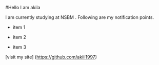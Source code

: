 #Hello I am akila


  
I am currently studying at NSBM . Following are my notification points.


 
- item 1
 
- item 2
 
- item 3
 
 
 


[visit my site] (https://github.com/akiii1997)